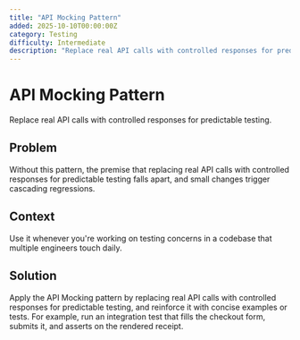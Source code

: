 ```yaml
---
title: "API Mocking Pattern"
added: 2025-10-10T00:00:00Z
category: Testing
difficulty: Intermediate
description: "Replace real API calls with controlled responses for predictable testing."
---
```

# API Mocking Pattern

Replace real API calls with controlled responses for predictable testing.

## Problem

Without this pattern, the premise that replacing real API calls with controlled responses for predictable testing falls apart, and small changes trigger cascading regressions.

## Context

Use it whenever you're working on testing concerns in a codebase that multiple engineers touch daily.

## Solution

Apply the API Mocking pattern by replacing real API calls with controlled responses for predictable testing, and reinforce it with concise examples or tests. For example, run an integration test that fills the checkout form, submits it, and asserts on the rendered receipt.
